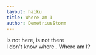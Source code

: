 ```yaml
---
layout: haiku
title: Where am I
author: DemetriusStorm
---
```


Is not here, is not there<br>
I don't know where.. Where am I?<br>
